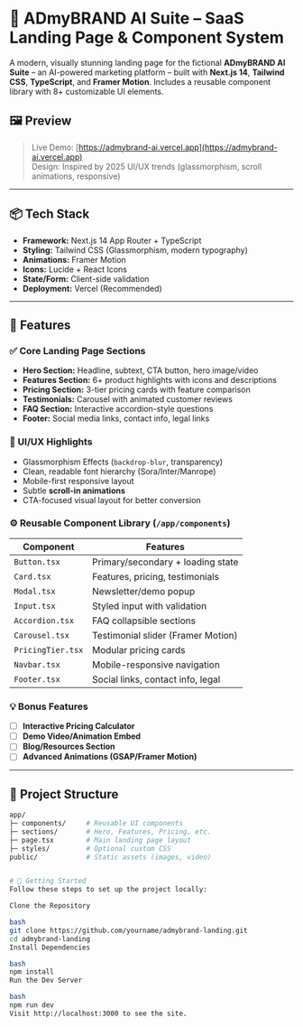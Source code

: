 # 🚀 ADmyBRAND AI Suite – SaaS Landing Page & Component System

A modern, visually stunning landing page for the fictional **ADmyBRAND AI Suite** – an AI-powered marketing platform – built with **Next.js 14**, **Tailwind CSS**, **TypeScript**, and **Framer Motion**. Includes a reusable component library with 8+ customizable UI elements.

## 🖼️ Preview

> Live Demo: [https://admybrand-ai.vercel.app](https://admybrand-ai.vercel.app)  
> Design: Inspired by 2025 UI/UX trends (glassmorphism, scroll animations, responsive)


---

## 📦 Tech Stack

- **Framework:** Next.js 14 App Router + TypeScript
- **Styling:** Tailwind CSS (Glassmorphism, modern typography)
- **Animations:** Framer Motion
- **Icons:** Lucide + React Icons
- **State/Form:** Client-side validation
- **Deployment:** Vercel (Recommended)

---

## 🌟 Features

### ✅ Core Landing Page Sections

- **Hero Section:** Headline, subtext, CTA button, hero image/video
- **Features Section:** 6+ product highlights with icons and descriptions
- **Pricing Section:** 3-tier pricing cards with feature comparison
- **Testimonials:** Carousel with animated customer reviews
- **FAQ Section:** Interactive accordion-style questions
- **Footer:** Social media links, contact info, legal links

### 🎨 UI/UX Highlights

- Glassmorphism Effects (`backdrop-blur`, transparency)
- Clean, readable font hierarchy (Sora/Inter/Manrope)
- Mobile-first responsive layout
- Subtle **scroll-in animations**
- CTA-focused visual layout for better conversion

### ⚙️ Reusable Component Library (`/app/components`)

| Component        | Features                                  |
|------------------|-------------------------------------------|
| `Button.tsx`     | Primary/secondary + loading state         |
| `Card.tsx`       | Features, pricing, testimonials           |
| `Modal.tsx`      | Newsletter/demo popup                     |
| `Input.tsx`      | Styled input with validation              |
| `Accordion.tsx`  | FAQ collapsible sections                  |
| `Carousel.tsx`   | Testimonial slider (Framer Motion)        |
| `PricingTier.tsx`| Modular pricing cards                     |
| `Navbar.tsx`     | Mobile-responsive navigation              |
| `Footer.tsx`     | Social links, contact info, legal         |

### 💡 Bonus Features

- [ ] **Interactive Pricing Calculator**
- [ ] **Demo Video/Animation Embed**
- [ ] **Blog/Resources Section**
- [ ] **Advanced Animations (GSAP/Framer Motion)**

---

## 📁 Project Structure

```bash
app/
├─ components/     # Reusable UI components
├─ sections/       # Hero, Features, Pricing, etc.
├─ page.tsx        # Main landing page layout
├─ styles/         # Optional custom CSS
public/            # Static assets (images, video)


# 🚀 Getting Started
Follow these steps to set up the project locally:

Clone the Repository

bash
git clone https://github.com/yourname/admybrand-landing.git
cd admybrand-landing
Install Dependencies

bash
npm install
Run the Dev Server

bash
npm run dev
Visit http://localhost:3000 to see the site.
